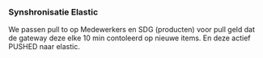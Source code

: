 ### Synshronisatie Elastic
We passen pull to op Medewerkers en SDG (producten) voor pull geld dat de gateway deze elke 10 min contoleerd op nieuwe items. En deze actief PUSHED naar elastic.


